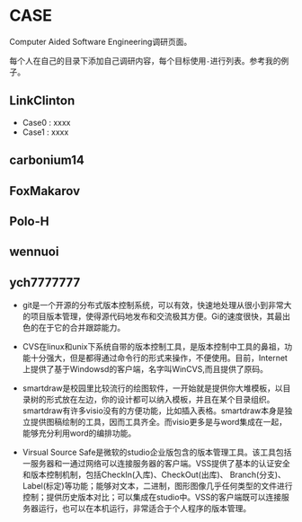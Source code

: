 # CASE

Computer Aided Software Engineering调研页面。

每个人在自己的目录下添加自己调研内容，每个目标使用`-`进行列表。参考我的例子。

## LinkClinton

- Case0 : xxxx
- Case1 : xxxx

## carbonium14

## FoxMakarov

## Polo-H

## wennuoi

## ych7777777

- git是一个开源的分布式版本控制系统，可以有效，快速地处理从很小到非常大的项目版本管理，使得源代码地发布和交流极其方便。Gi的速度很快，其最出色的在于它的合并跟踪能力。

- CVS在linux和unix下系统自带的版本控制工具，是版本控制中工具的鼻祖，功能十分强大，但是都得通过命令行的形式来操作，不便使用。目前，Internet上提供了基于Windowsd的客户端，名字叫WinCVS,而且提供了原码。
- smartdraw是校园里比较流行的绘图软件，一开始就是提供你大堆模板，以目录树的形式放在左边，你的设计都可以纳入模板，并且在某个目录组织。smartdraw有许多visio没有的方便功能，比如插入表格。smartdraw本身是独立提供图稿绘制的工具，因而工具齐全。而visio更多是与word集成在一起，能够充分利用word的编排功能。
- Virsual Source Safe是微软的studio企业版包含的版本管理工具。该工具包括一服务器和一通过网络可以连接服务器的客户端。VSS提供了基本的认证安全和版本控制机制，包括CheckIn(入库)、CheckOut(出库)、 Branch(分支)、Label(标定)等功能；能够对文本，二进制，图形图像几乎任何类型的文件进行控制；提供历史版本对比；可以集成在studio中。VSS的客户端既可以连接服务器运行，也可以在本机运行，非常适合于个人程序的版本管理。

​        